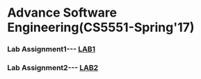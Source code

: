 # Advance Software Engineering(CS5551-Spring'17)

### Lab Assignment1--- [LAB1](https://github.com/ROHITHKUMAR1202/ASE-Lab-Assignments/tree/master/Lab_Assignment1)       
### Lab Assignment2--- [LAB2](https://github.com/ROHITHKUMAR1202/ASE-Lab-Assignments/tree/master/Lab_Assignment2)   
